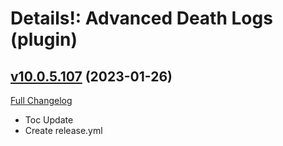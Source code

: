 # Details!: Advanced Death Logs (plugin)

## [v10.0.5.107](https://github.com/Tercioo/AdvancedDeathLogs/tree/v10.0.5.107) (2023-01-26)
[Full Changelog](https://github.com/Tercioo/AdvancedDeathLogs/compare/v10.0.5.106...v10.0.5.107) 

- Toc Update  
- Create release.yml  